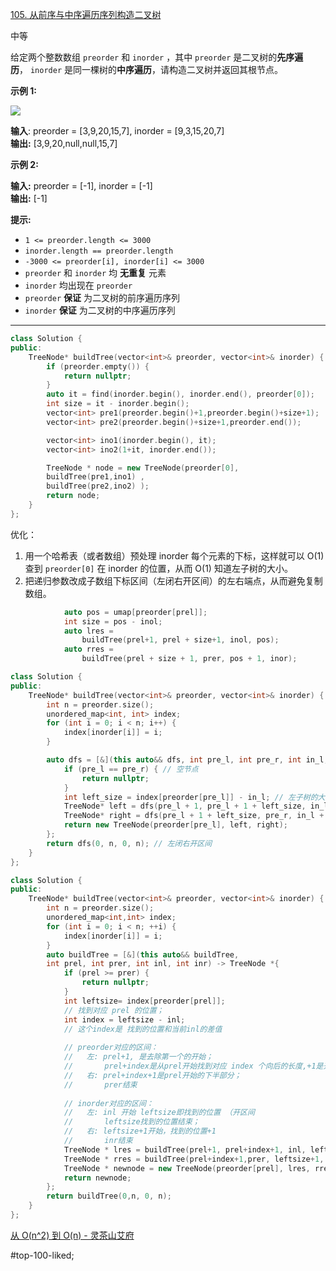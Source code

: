 [105. 从前序与中序遍历序列构造二叉树](https://leetcode.cn/problems/construct-binary-tree-from-preorder-and-inorder-traversal/)

中等

给定两个整数数组 `preorder` 和 `inorder` ，其中 `preorder` 是二叉树的**先序遍历**， `inorder` 是同一棵树的**中序遍历**，请构造二叉树并返回其根节点。

**示例 1:**

![](https://assets.leetcode.com/uploads/2021/02/19/tree.jpg)

**输入**: preorder = [3,9,20,15,7], inorder = [9,3,15,20,7]  
**输出:** [3,9,20,null,null,15,7]  

**示例 2:**

**输入:** preorder = [-1], inorder = [-1]  
**输出:** [-1]  

**提示:**

- `1 <= preorder.length <= 3000`
- `inorder.length == preorder.length`
- `-3000 <= preorder[i], inorder[i] <= 3000`
- `preorder` 和 `inorder` 均 **无重复** 元素
- `inorder` 均出现在 `preorder`
- `preorder` **保证** 为二叉树的前序遍历序列
- `inorder` **保证** 为二叉树的中序遍历序列
---- ----
```cpp
class Solution {
public:
    TreeNode* buildTree(vector<int>& preorder, vector<int>& inorder) {
        if (preorder.empty()) {
            return nullptr;
        }
        auto it = find(inorder.begin(), inorder.end(), preorder[0]);
        int size = it - inorder.begin();
        vector<int> pre1(preorder.begin()+1,preorder.begin()+size+1);
        vector<int> pre2(preorder.begin()+size+1,preorder.end());

        vector<int> ino1(inorder.begin(), it);
        vector<int> ino2(1+it, inorder.end());

        TreeNode * node = new TreeNode(preorder[0], 
        buildTree(pre1,ino1) ,
        buildTree(pre2,ino2) );
        return node;
    }
};
```
优化：
1. 用一个哈希表（或者数组）预处理 inorder 每个元素的下标，这样就可以 O(1) 查到 `preorder[0]` 在 inorder 的位置，从而 O(1) 知道左子树的大小。
2. 把递归参数改成子数组下标区间（左闭右开区间）的左右端点，从而避免复制数组。

```cpp
            auto pos = umap[preorder[prel]];
            int size = pos - inol;
            auto lres = 
                buildTree(prel+1, prel + size+1, inol, pos);
            auto rres = 
                buildTree(prel + size + 1, prer, pos + 1, inor);
```

```cpp
class Solution {
public:
    TreeNode* buildTree(vector<int>& preorder, vector<int>& inorder) {
        int n = preorder.size();
        unordered_map<int, int> index;
        for (int i = 0; i < n; i++) {
            index[inorder[i]] = i;
        }

        auto dfs = [&](this auto&& dfs, int pre_l, int pre_r, int in_l, int in_r) -> TreeNode* {
            if (pre_l == pre_r) { // 空节点
                return nullptr;
            }
            int left_size = index[preorder[pre_l]] - in_l; // 左子树的大小
            TreeNode* left = dfs(pre_l + 1, pre_l + 1 + left_size, in_l, in_l + left_size);
            TreeNode* right = dfs(pre_l + 1 + left_size, pre_r, in_l + 1 + left_size, in_r);
            return new TreeNode(preorder[pre_l], left, right);
        };
        return dfs(0, n, 0, n); // 左闭右开区间
    }
};
```

```cpp
class Solution {
public:
    TreeNode* buildTree(vector<int>& preorder, vector<int>& inorder) {
        int n = preorder.size();
        unordered_map<int,int> index;
        for (int i = 0; i < n; ++i) {
            index[inorder[i]] = i;
        }
        auto buildTree = [&](this auto&& buildTree, 
        int prel, int prer, int inl, int inr) -> TreeNode *{
            if (prel >= prer) {
                return nullptr;
            }
            int leftsize= index[preorder[prel]];
            // 找到对应 prel 的位置；
            int index = leftsize - inl;
            // 这个index是 找到的位置和当前inl的差值
            
            // preorder对应的区间：
            //   左: prel+1, 是去除第一个的开始；
            //       prel+index是从prel开始找到对应 index 个向后的长度,+1是开区间
            //   右: prel+index+1是prel开始的下半部分；
            //       prer结束
            
            // inorder对应的区间：
            //   左: inl 开始 leftsize即找到的位置 （开区间
            //       leftsize找到的位置结束；
            //   右: leftsize+1开始，找到的位置+1
            //       inr结束  
            TreeNode * lres = buildTree(prel+1, prel+index+1, inl, leftsize);
            TreeNode * rres = buildTree(prel+index+1,prer, leftsize+1, inr);
            TreeNode * newnode = new TreeNode(preorder[prel], lres, rres);
            return newnode;
        };
        return buildTree(0,n, 0, n);
    }
};
```

[从 O(n^2) 到 O(n) - 灵茶山艾府](https://leetcode.cn/problems/construct-binary-tree-from-preorder-and-inorder-traversal/solutions/2646359/tu-jie-cong-on2-dao-onpythonjavacgojsrus-aob8/)

#top-100-liked; 